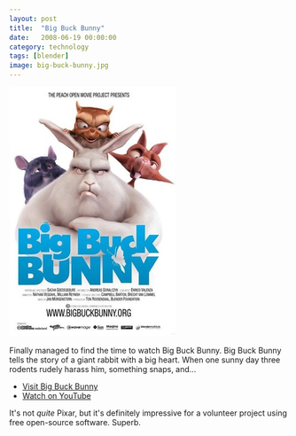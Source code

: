 ```yaml
---
layout: post
title:  "Big Buck Bunny"
date:   2008-06-19 00:00:00
category: technology 
tags: [blender]
image: big-buck-bunny.jpg
---
```


<img src="/assets/big-buck-bunny.jpg" class="image-right" alt="Big Buck Bunny">

Finally managed to find the time to watch Big Buck Bunny.   Big Buck Bunny tells the story of a giant rabbit with a big heart. When one sunny day three rodents rudely harass him, something snaps, and...

<!--more-->

   * [Visit Big Buck Bunny][bbb]
   * [Watch on YouTube][yt]

It's not *quite* Pixar, but it's definitely impressive for a volunteer project using free open-source software.  Superb.

[yt]: http://youtu.be/YE7VzlLtp-4
[bbb]: http://www.bigbuckbunny.org
